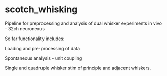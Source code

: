 # scotch_whisking
Pipeline for preprocessing and analysis of dual whisker experiments in vivo - 32ch neuronexus

So far functionality includes:

Loading and pre-processing of data 

Spontaneous analysis - unit coupling 

Single and quadruple whisker stim of principle and adjacent whiskers.
